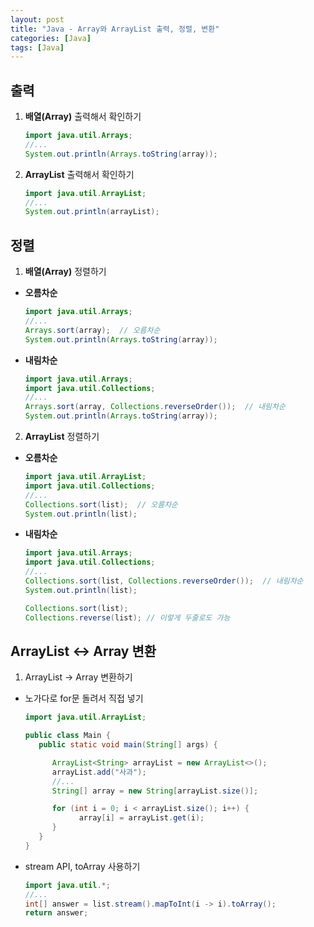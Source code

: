 ```yaml
---
layout: post
title: "Java - Array와 ArrayList 출력, 정렬, 변환"
categories: [Java]
tags: [Java]
---
```


## 출력

1. **배열(Array)** 출력해서 확인하기

   ```java
   import java.util.Arrays;
   //...
   System.out.println(Arrays.toString(array));
   ```

2. **ArrayList** 출력해서 확인하기

   ```java
   import java.util.ArrayList;
   //...
   System.out.println(arrayList);
   ```

## 정렬

1. **배열(Array)** 정렬하기

- **오름차순**

  ```java
  import java.util.Arrays;
  //...
  Arrays.sort(array);  // 오름차순
  System.out.println(Arrays.toString(array));
  ```

- **내림차순**

  ```java
  import java.util.Arrays;
  import java.util.Collections;
  //...
  Arrays.sort(array, Collections.reverseOrder());  // 내림차순
  System.out.println(Arrays.toString(array));
  ```

2. **ArrayList** 정렬하기

- **오름차순**

  ```java
  import java.util.ArrayList;
  import java.util.Collections;
  //...
  Collections.sort(list);  // 오름차순
  System.out.println(list);
  ```

- **내림차순**

  ```java
  import java.util.Arrays;
  import java.util.Collections;
  //...
  Collections.sort(list, Collections.reverseOrder());  // 내림차순
  System.out.println(list);

  Collections.sort(list);
  Collections.reverse(list); // 이렇게 두줄로도 가능
  ```

## ArrayList <-> Array 변환

1. ArrayList → Array 변환하기

- 노가다로 for문 돌려서 직접 넣기

  ```java
  import java.util.ArrayList;

  public class Main {
     public static void main(String[] args) {

        ArrayList<String> arrayList = new ArrayList<>();
        arrayList.add("사과");
        //...
        String[] array = new String[arrayList.size()];

        for (int i = 0; i < arrayList.size(); i++) {
              array[i] = arrayList.get(i);
        }
     }
  }
  ```

- stream API, toArray 사용하기

  ```java
  import java.util.*;
  //...
  int[] answer = list.stream().mapToInt(i -> i).toArray();
  return answer;
  ```
